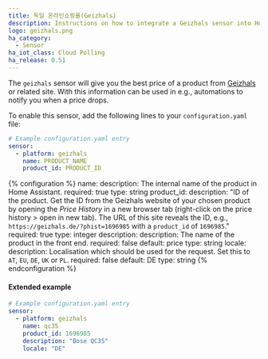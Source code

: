 ```yaml
---
title: 독일 온라인쇼핑몰(Geizhals)
description: Instructions on how to integrate a Geizhals sensor into Home Assistant.
logo: geizhals.png
ha_category:
  - Sensor
ha_iot_class: Cloud Polling
ha_release: 0.51
---
```


The `geizhals` sensor will give you the best price of a product from [Geizhals](https://geizhals.de) or related site. With this information can be used in e.g., automations to notify you when a price drops.

To enable this sensor, add the following lines to your `configuration.yaml` file:

```yaml
# Example configuration.yaml entry
sensor:
  - platform: geizhals
    name: PRODUCT_NAME
    product_id: PRODUCT_ID
```

{% configuration %}
name:
  description: The internal name of the product in Home Assistant.
  required: true
  type: string
product_id:
  description: "ID of the product. Get the ID from the Geizhals website of your chosen product by opening the *Price History* in a new browser tab (right-click on the price history > open in new tab). The URL of this site reveals the ID, e.g., `https://geizhals.de/?phist=1696985` with a `product_id` of `1696985`."
  required: true
  type: integer
description:
  description: The name of the product in the front end.
  required: false
  default: price
  type: string
locale:
  description: Localisation which should be used for the request. Set this to `AT`, `EU`, `DE`, `UK` or `PL`.
  required: false
  default: DE
  type: string
{% endconfiguration %}

#### Extended example

```yaml
# Example configuration.yaml entry
sensor:
  - platform: geizhals
    name: qc35
    product_id: 1696985
    description: "Bose QC35"
    locale: "DE"
```
